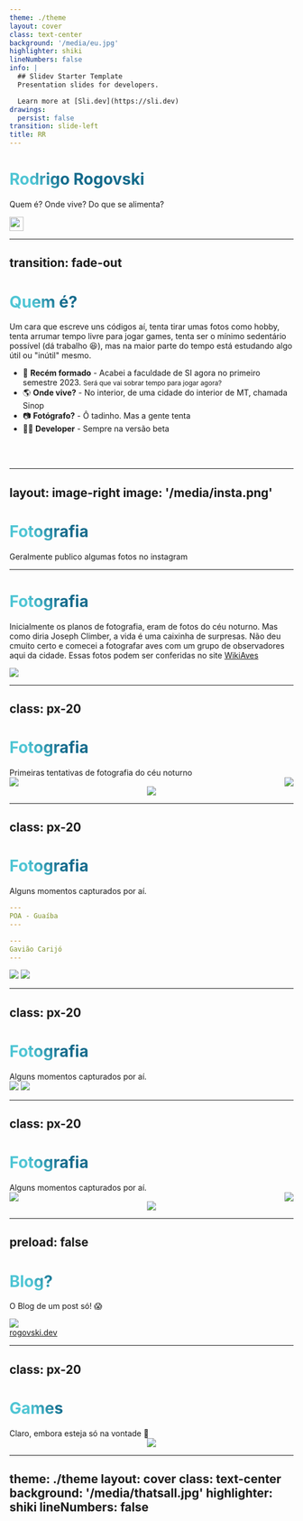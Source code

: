 ```yaml
---
theme: ./theme
layout: cover
class: text-center
background: '/media/eu.jpg'
highlighter: shiki
lineNumbers: false
info: |
  ## Slidev Starter Template
  Presentation slides for developers.

  Learn more at [Sli.dev](https://sli.dev)
drawings:
  persist: false
transition: slide-left
title: RR
---
```


# Rodrigo Rogovski

Quem é? Onde vive? Do que se alimenta?

<!-- <div class="pt-12">
  <span @click="$slidev.nav.next" class="px-2 py-1 rounded cursor-pointer" hover="bg-white bg-opacity-10">
    Press Space for next page <carbon:arrow-right class="inline"/>
  </span>
</div> -->

<div class="abs-br m-6 flex gap-2">
  <!-- <button @click="$slidev.nav.openInEditor()" title="Open in Editor" class="text-xl slidev-icon-btn opacity-50 !border-none !hover:text-white">
    <carbon:edit />
  </button> -->
  <a href="https://www.linkedin.com/in/rogovski/" target="_blank" alt="Linkedin"
    class="text-xl slidev-icon-btn opacity-50 !border-none !hover:text-white">
    <carbon-logo-linkedin />
  </a>
  <a href="https://www.instagram.com/rfrogovski/" target="_blank" alt="Instagram"
    class="text-xl slidev-icon-btn opacity-50 !border-none !hover:text-white">
    <carbon-logo-instagram />
  </a>
  <a href="https://github.com/rrogovski" target="_blank" alt="GitHub"
    class="text-xl slidev-icon-btn opacity-50 !border-none !hover:text-white">
    <carbon-logo-github />
  </a>
  <a href="https://rogovski.dev/" target="_blank" alt="Blog"
    class="text-xl slidev-icon-btn opacity-50 !border-none !hover:text-white">
    <img src="/media/R.png" style="width: 25px">
  </a>
</div>

<!--
The last comment block of each slide will be treated as slide notes. It will be visible and editable in Presenter Mode along with the slide. [Read more in the docs](https://sli.dev/guide/syntax.html#notes)
-->

---
transition: fade-out
---

# Quem é?

Um cara que escreve uns códigos aí, tenta tirar umas fotos como hobby, tenta arrumar tempo livre para jogar games, tenta ser o mínimo sedentário possível (dá trabalho 😆), mas na maior parte do tempo está estudando algo útil ou "inútil" mesmo.

- 📝 **Recém formado** - Acabei a faculdade de SI agora no primeiro semestre 2023. <small>Será que vai sobrar tempo para jogar agora?</small>
- 🌎 **Onde vive?** - No interior, de uma cidade do interior de MT, chamada Sinop
- 📷 **Fotógrafo?** - Ô tadinho. Mas a gente tenta
- 🧑‍💻 **Developer** - Sempre na versão beta

<br>
<br>

<!-- Read more about [Why Slidev?](https://sli.dev/guide/why) -->

<!--
You can have `style` tag in markdown to override the style for the current page.
Learn more: https://sli.dev/guide/syntax#embedded-styles
-->

<style>
h1 {
  background-color: #2B90B6;
  background-image: linear-gradient(45deg, #4EC5D4 10%, #146b8c 20%);
  background-size: 100%;
  -webkit-background-clip: text;
  -moz-background-clip: text;
  -webkit-text-fill-color: transparent;
  -moz-text-fill-color: transparent;
}
</style>

<!--
Here is another comment.
-->

---
layout: image-right
image: '/media/insta.png'
---

# Fotografia

<div>Geralmente publico algumas fotos no instagram</div>

<style>
h1 {
  background-color: #2B90B6;
  background-image: linear-gradient(45deg, #4EC5D4 10%, #146b8c 20%);
  background-size: 100%;
  -webkit-background-clip: text;
  -moz-background-clip: text;
  -webkit-text-fill-color: transparent;
  -moz-text-fill-color: transparent;
}
</style>

---

# Fotografia

<div grid="~ cols-2 gap-4">
<div>

Inicialmente os planos de fotografia, eram de fotos do céu noturno. Mas como diria Joseph Climber, a vida é uma caixinha de surpresas. Não deu cmuito certo e comecei a fotografar aves com um grupo de observadores aqui da cidade. Essas fotos podem ser conferidas no site [WikiAves](https://www.wikiaves.com.br/perfil_rogovski)

</div>

<div>

<img border="rounded" src="/media/wikiaves.png">

</div>
</div>

<!--
Presenter note with **bold**, *italic*, and ~~striked~~ text.

Also, HTML elements are valid:
<div class="flex w-full">
  <span style="flex-grow: 1;">Left content</span>
  <span>Right content</span>
</div>
-->

<style>
h1 {
  background-color: #2B90B6;
  background-image: linear-gradient(45deg, #4EC5D4 10%, #146b8c 20%);
  background-size: 100%;
  -webkit-background-clip: text;
  -moz-background-clip: text;
  -webkit-text-fill-color: transparent;
  -moz-text-fill-color: transparent;
}
</style>

---
class: px-20
---

# Fotografia

<div>Primeiras tentativas de fotografia do céu noturno</div>

<div style="display: flex; justify-content: space-between;" grid="~ cols-2 gap-2" m="-t-2">

<img border="rounded" class="w-100" src="/media/astro01.jpg">

<img border="rounded" class="w-100" src="/media/astro02.jpg">

</div>

<div style="display: flex; justify-content: center;">

<img border="rounded" class="w-60 -m-t-25" src="/media/astro03.jpg">

</div>

<!-- Read more about [How to use a theme](https://sli.dev/themes/use.html) and
check out the [Awesome Themes Gallery](https://sli.dev/themes/gallery.html). -->

<style>
h1 {
  background-color: #2B90B6;
  background-image: linear-gradient(45deg, #4EC5D4 10%, #146b8c 20%);
  background-size: 100%;
  -webkit-background-clip: text;
  -moz-background-clip: text;
  -webkit-text-fill-color: transparent;
  -moz-text-fill-color: transparent;
}
</style>

---
class: px-20
---

# Fotografia

<div>Alguns momentos capturados por aí.</div>

<div grid="~ cols-2 gap-2" m="-t-2">

```yaml
---
POA - Guaíba
---
```

```yaml
---
Gavião Carijó
---
```

<img border="rounded" src="/media/pordosol.jpg">

<img border="rounded" src="/media/carijo.jpg">

</div>

<!-- Read more about [How to use a theme](https://sli.dev/themes/use.html) and
check out the [Awesome Themes Gallery](https://sli.dev/themes/gallery.html). -->

<style>
h1 {
  background-color: #2B90B6;
  background-image: linear-gradient(45deg, #4EC5D4 10%, #146b8c 20%);
  background-size: 100%;
  -webkit-background-clip: text;
  -moz-background-clip: text;
  -webkit-text-fill-color: transparent;
  -moz-text-fill-color: transparent;
}
</style>

---
class: px-20
---

# Fotografia

<div>Alguns momentos capturados por aí.</div>

<div grid="~ cols-2 gap-2" m="-t-2">

<img border="rounded" src="/media/poa01.jpg">

<img border="rounded" src="/media/gramado01.jpg">

</div>

<!-- Read more about [How to use a theme](https://sli.dev/themes/use.html) and
check out the [Awesome Themes Gallery](https://sli.dev/themes/gallery.html). -->

<style>
h1 {
  background-color: #2B90B6;
  background-image: linear-gradient(45deg, #4EC5D4 10%, #146b8c 20%);
  background-size: 100%;
  -webkit-background-clip: text;
  -moz-background-clip: text;
  -webkit-text-fill-color: transparent;
  -moz-text-fill-color: transparent;
}
</style>

---
class: px-20
---

# Fotografia

<div>Alguns momentos capturados por aí.</div>

<div style="display: flex; justify-content: space-between;" grid="~ cols-2 gap-2" m="-t-2">

<img border="rounded" class="w-80" src="/media/sinop01.jpg">

<img border="rounded" class="w-80" src="/media/sinop02.jpg">

</div>

<div style="display: flex; justify-content: center;">

<img border="rounded" class="w-80 -m-t-25" src="/media/sinop03.jpg">

</div>

<!-- Read more about [How to use a theme](https://sli.dev/themes/use.html) and
check out the [Awesome Themes Gallery](https://sli.dev/themes/gallery.html). -->

<style>
h1 {
  background-color: #2B90B6;
  background-image: linear-gradient(45deg, #4EC5D4 10%, #146b8c 20%);
  background-size: 100%;
  -webkit-background-clip: text;
  -moz-background-clip: text;
  -webkit-text-fill-color: transparent;
  -moz-text-fill-color: transparent;
}
</style>

---
preload: false
---

# Blog?

O Blog de um post só! 😱

<div class="w-10 relative mt-6">
  <div class="relative w-100 h-100">
  <img
      v-motion
      :initial="{ x: 800, y: -100, scale: 1.5, rotate: -50 }"
      :enter="final"
      class="absolute top-0 left-0 right-0 bottom-0"
      src="/media/blog.png"
    />    
  </div>

  <div
    class="text-2xl absolute top-30 left-150 text-[#2B90B6]"
    v-motion
    :initial="{ x: -80, opacity: 0}"
    :enter="{ x: 0, opacity: 1, transition: { delay: 2000, duration: 1000 } }">
    <a href="https://rogovski.dev/" target="_blank" alt="Blog"
    class="text-xl opacity-50 !border-none !hover:text-white">
    rogovski.dev
  </a>
  </div>
</div>

<!-- vue script setup scripts can be directly used in markdown, and will only affects current page -->
<script setup lang="ts">
const final = {
  x: 0,
  y: 0,
  rotate: 0,
  scale: 1,
  transition: {
    type: 'spring',
    damping: 10,
    stiffness: 20,
    mass: 2
  }
}
</script>

<div
  v-motion
  :initial="{ x:35, y: 40, opacity: 0}"
  :enter="{ y: 0, opacity: 1, transition: { delay: 3500 } }">

<!-- [Learn More](https://sli.dev/guide/animations.html#motion) -->

</div>

<style>
h1 {
  background-color: #2B90B6;
  background-image: linear-gradient(45deg, #4EC5D4 10%, #146b8c 20%);
  background-size: 100%;
  -webkit-background-clip: text;
  -moz-background-clip: text;
  -webkit-text-fill-color: transparent;
  -moz-text-fill-color: transparent;
}
</style>

---
class: px-20
---

# Games

<div>Claro, embora esteja só na vontade 🤣</div>

<div style="display: flex; justify-content: center;">

<img border="rounded" class="w-100 m-t-15" src="/media/games01.jpg">

</div>

<!-- Read more about [How to use a theme](https://sli.dev/themes/use.html) and
check out the [Awesome Themes Gallery](https://sli.dev/themes/gallery.html). -->

<style>
h1 {
  background-color: #2B90B6;
  background-image: linear-gradient(45deg, #4EC5D4 10%, #146b8c 20%);
  background-size: 100%;
  -webkit-background-clip: text;
  -moz-background-clip: text;
  -webkit-text-fill-color: transparent;
  -moz-text-fill-color: transparent;
}
</style>

---
theme: ./theme
layout: cover
class: text-center
background: '/media/thatsall.jpg'
highlighter: shiki
lineNumbers: false
---